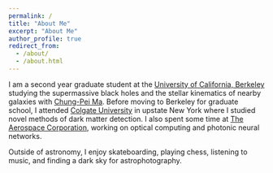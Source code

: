 ```yaml
---
permalink: /
title: "About Me"
excerpt: "About Me"
author_profile: true
redirect_from: 
  - /about/
  - /about.html
---
```



I am a second year graduate student at the [University of California, Berkeley](https://astro.berkeley.edu/) studying the supermassive black holes and the stellar kinematics of nearby galaxies with [Chung-Pei Ma](https://w.astro.berkeley.edu/~cpma/). Before moving to Berkeley for graduate school, I attended [Colgate University](https://observatory.colgate.edu/) in upstate New York where I studied novel methods of dark matter detection. I also spent some time at [The Aerospace Corporation](https://aerospace.org/), working on optical computing and photonic neural networks. 

Outside of astronomy, I enjoy skateboarding, playing chess, listening to music, and finding a dark sky for astrophotography. 